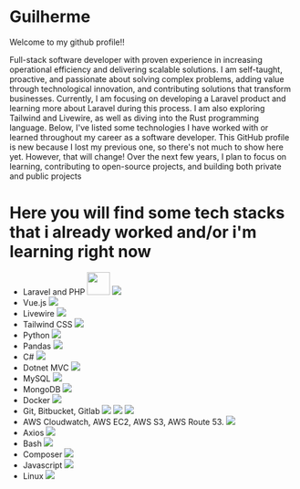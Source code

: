 # Guilherme
Welcome to my github profile!!

Full-stack software developer with proven experience in increasing operational efficiency and delivering scalable solutions. I am self-taught, proactive, and passionate about solving complex problems, adding value through technological innovation, and contributing solutions that transform businesses.
Currently, I am focusing on developing a Laravel product and learning more about Laravel during this process. I am also exploring Tailwind and Livewire, as well as diving into the Rust programming language. Below, I've listed some technologies I have worked with or learned throughout my career as a software developer.
This GitHub profile is new because I lost my previous one, so there's not much to show here yet. However, that will change! Over the next few years, I plan to focus on learning, contributing to open-source projects, and building both private and public projects

# Here you will find some tech stacks that i already worked and/or i'm learning right now

- Laravel and PHP  <img width="40px" src="https://cdn.jsdelivr.net/gh/devicons/devicon@latest/icons/php/php-original.svg" /> <img src="https://cdn.jsdelivr.net/gh/devicons/devicon@latest/icons/laravel/laravel-original.svg" />
- Vue.js <img src="https://cdn.jsdelivr.net/gh/devicons/devicon@latest/icons/vuejs/vuejs-original.svg" />
- Livewire <img src="https://cdn.jsdelivr.net/gh/devicons/devicon@latest/icons/livewire/livewire-original-wordmark.svg" />
- Tailwind CSS <img src="https://cdn.jsdelivr.net/gh/devicons/devicon@latest/icons/tailwindcss/tailwindcss-original-wordmark.svg" />
- Python <img src="https://cdn.jsdelivr.net/gh/devicons/devicon@latest/icons/python/python-original.svg" />
- Pandas <img src="https://cdn.jsdelivr.net/gh/devicons/devicon@latest/icons/pandas/pandas-original.svg" />
- C# <img src="https://cdn.jsdelivr.net/gh/devicons/devicon@latest/icons/csharp/csharp-original.svg" />
- Dotnet MVC <img src="https://cdn.jsdelivr.net/gh/devicons/devicon@latest/icons/dotnetcore/dotnetcore-original.svg" />
- MySQL <img src="https://cdn.jsdelivr.net/gh/devicons/devicon@latest/icons/mysql/mysql-original.svg" />
- MongoDB <img src="https://cdn.jsdelivr.net/gh/devicons/devicon@latest/icons/mongodb/mongodb-original.svg" />
- Docker <img src="https://cdn.jsdelivr.net/gh/devicons/devicon@latest/icons/docker/docker-original.svg" />
- Git, Bitbucket, Gitlab <img src="https://cdn.jsdelivr.net/gh/devicons/devicon@latest/icons/git/git-original.svg" /> <img src="https://cdn.jsdelivr.net/gh/devicons/devicon@latest/icons/bitbucket/bitbucket-original.svg" /> <img src="https://cdn.jsdelivr.net/gh/devicons/devicon@latest/icons/gitlab/gitlab-original.svg" />
- AWS Cloudwatch, AWS EC2, AWS S3, AWS Route 53. <img src="https://cdn.jsdelivr.net/gh/devicons/devicon@latest/icons/amazonwebservices/amazonwebservices-original-wordmark.svg" />
- Axios <img src="https://cdn.jsdelivr.net/gh/devicons/devicon@latest/icons/axios/axios-plain.svg" />
- Bash <img src="https://cdn.jsdelivr.net/gh/devicons/devicon@latest/icons/bash/bash-original.svg" />
- Composer <img src="https://cdn.jsdelivr.net/gh/devicons/devicon@latest/icons/composer/composer-original.svg" />
- Javascript <img src="https://cdn.jsdelivr.net/gh/devicons/devicon@latest/icons/javascript/javascript-original.svg" />
- Linux <img src="https://cdn.jsdelivr.net/gh/devicons/devicon@latest/icons/linux/linux-original.svg" />

